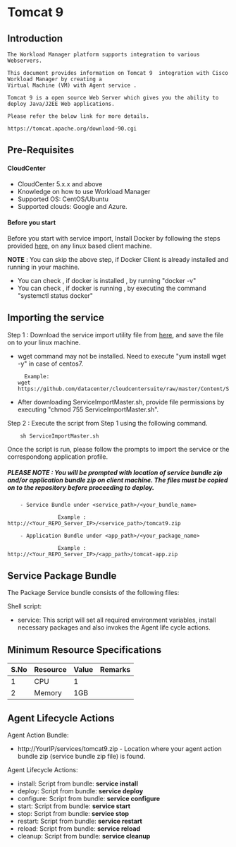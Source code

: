 
# Tomcat 9

## Introduction

    The Workload Manager platform supports integration to various Webservers.

    This document provides information on Tomcat 9  integration with Cisco Workload Manager by creating a 
    Virtual Machine (VM) with Agent service .

    Tomcat 9 is a open source Web Server which gives you the ability to deploy Java/J2EE Web applications.

    Please refer the below link for more details.

    https://tomcat.apache.org/download-90.cgi

## Pre-Requisites
#### CloudCenter
- CloudCenter 5.x.x and above
- Knowledge on how to use Workload Manager
- Supported OS: CentOS/Ubuntu
- Supported clouds: Google and Azure.


#### Before you start
Before you start with service import, Install Docker by following the steps provided [here](https://github.com/datacenter/cloudcentersuite/raw/master/Content/dockerimages/Steps%20for%20Installation%20of%20Docker%20CE%20on%20CentOS7_V2.docx), on any linux based client machine.

**NOTE** : You can skip the above step, if Docker Client is already installed and running in your machine. 
- You can check , if docker is installed , by running "docker -v"
- You can check , if docker is running , by executing the command "systemctl status docker"

## Importing the service

Step 1 : Download the service import utility file  from [here](https://raw.githubusercontent.com/datacenter/cloudcentersuite/master/Content/Scripts/ServiceImportMaster.sh), and save the file on to your linux machine.
- wget command may not be installed. Need to execute "yum install wget -y" in case of centos7.

	    Example: 
      wget https://github.com/datacenter/cloudcentersuite/raw/master/Content/Scripts/ServiceImportMaster.sh
				
- After downloading ServiceImportMaster.sh, provide file permissions by executing "chmod 755 ServiceImportMaster.sh".

Step 2 : Execute the script from Step 1 using the following command.

        sh ServiceImportMaster.sh

Once the script is run, please follow the prompts to import the service or the correspondong application profile.


##### PLEASE NOTE : You will be prompted with location of service bundle zip and/or application bundle zip on client machine. The files must be copied on to the repository before proceeding to deploy.

        - Service Bundle under <service_path>/<your_bundle_name>
                    
                    Example : http://<Your_REPO_Server_IP>/<service_path>/tomcat9.zip 
    
        - Application Bundle under <app_path>/<your_package_name>	
            
                    Example : http://<Your_REPO_Server_IP>/<app_path>/tomcat-app.zip

## Service Package Bundle

The Package Service bundle consists of the following files:

Shell script:

- service: This script will set all required environment variables, install necessary packages and also invokes the Agent life cycle actions.

## Minimum Resource Specifications

S.No | Resource   |  Value   | Remarks
---- | ---------- |--------- | ------- 
 1   |  CPU       | 1        |        
 2   |  Memory    | 1GB      |        

## Agent Lifecycle Actions 

Agent Action Bundle: 
 - http://YourIP/services/tomcat9.zip - Location where your agent action bundle zip (service bundle zip file) is found.
 
Agent Lifecycle Actions:
 - install: Script from bundle: **service install**
 - deploy: Script from bundle: **service deploy**
 - configure: Script from bundle: **service configure** 
 - start: Script from bundle: **service start**
 - stop: Script from bundle: **service stop**
 - restart: Script from bundle: **service restart**
 - reload: Script from bundle: **service reload**
 - cleanup: Script from bundle: **service cleanup**



